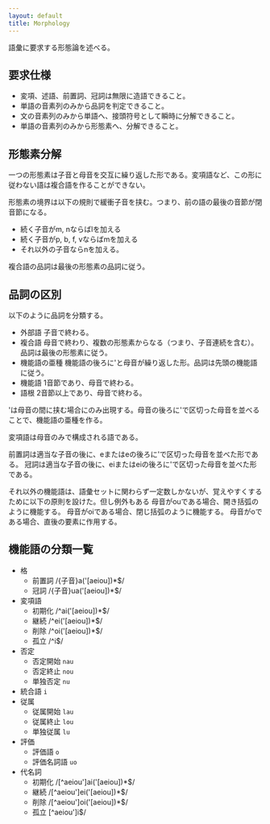 ```yaml
---
layout: default
title: Morphology
---
```


語彙に要求する形態論を述べる。

## 要求仕様

+ 変項、述語、前置詞、冠詞は無限に造語できること。
+ 単語の音素列のみから品詞を判定できること。
+ 文の音素列のみから単語へ、接頭符号として瞬時に分解できること。
+ 単語の音素列のみから形態素へ、分解できること。

## 形態素分解

一つの形態素は子音と母音を交互に繰り返した形である。変項語など、この形に従わない語は複合語を作ることができない。

形態素の境界は以下の規則で緩衝子音を挟む。つまり、前の語の最後の音節が閉音節になる。

+ 続く子音がm, nならばlを加える
+ 続く子音がp, b, f, vならばmを加える
+ それ以外の子音ならnを加える。

複合語の品詞は最後の形態素の品詞に従う。

## 品詞の区別

以下のように品詞を分類する。

+ 外部語 子音で終わる。
+ 複合語 母音で終わり、複数の形態素からなる（つまり、子音連続を含む）。品詞は最後の形態素に従う。
+ 機能語の亜種 機能語の後ろに'と母音が繰り返した形。品詞は先頭の機能語に従う。
+ 機能語 1音節であり、母音で終わる。
+ 語根 2音節以上であり、母音で終わる。

'は母音の間に挟む場合にのみ出現する。母音の後ろに'で区切った母音を並べることで、機能語の亜種を作る。

変項語は母音のみで構成される語である。

前置詞は適当な子音の後に、eまたはeの後ろに'で区切った母音を並べた形である。
冠詞は適当な子音の後に、eiまたはeiの後ろに'で区切った母音を並べた形である。

それ以外の機能語は、語彙セットに関わらず一定数しかないが、覚えやすくするために以下の原則を設けた。但し例外もある
母音がouである場合、開き括弧のように機能する。
母音がoiである場合、閉じ括弧のように機能する。
母音がoである場合、直後の要素に作用する。

## 機能語の分類一覧
  + 格
    + 前置詞 /{子音}a('[aeiou])\*$/
    + 冠詞 /{子音}ua('[aeiou])\*$/  
  + 変項語
    + 初期化 /^ai('[aeiou])\*$/
    + 継続 /^ei('[aeiou])\*$/
    + 削除 /^oi('[aeiou])\*$/
    + 孤立 /^i$/
  + 否定
    + 否定開始 `nau`
    + 否定終止 `nou`
    + 単独否定 `nu`
  + 統合語 `i`
  + 従属
    + 従属開始 `lau`
    + 従属終止 `lou`
    + 単独従属 `lu`
  + 評価
    + 評価語 `o`
    + 評価名詞語 `uo`
  + 代名詞
    + 初期化 /[^aeiou']ai('[aeiou])\*$/
    + 継続 /[^aeiou']ei('[aeiou])\*$/
    + 削除 /[^aeiou']oi('[aeiou])\*$/
    + 孤立 [^aeiou']i$/
